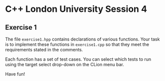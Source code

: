 
C++ London University Session 4
===============================

Exercise 1
----------

The file `exercise1.hpp` contains declarations of various functions.
Your task is to implement these functions in `exercise1.cpp` so that they
meet the requirements stated in the comments.

Each function has a set of test cases. You can select which tests to
run using the target select drop-down on the CLion menu bar.

Have fun!